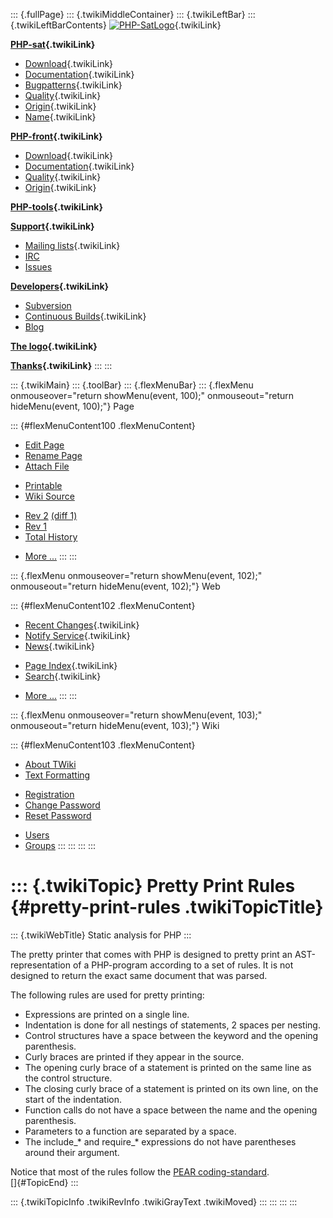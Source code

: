 ::: {.fullPage}
::: {.twikiMiddleContainer}
::: {.twikiLeftBar}
::: {.twikiLeftBarContents}
[![PHP-SatLogo](../pub/PHP/PhpSatLogo/PHP-SAT-LOGO-100px.jpg)](WebHome){.twikiLink}

**[PHP-sat](PhpSat){.twikiLink}**

-   [Download](PhpSatReleases){.twikiLink}
-   [Documentation](PhpSatDocumentation){.twikiLink}
-   [Bugpatterns](PhpSatBugPatterns){.twikiLink}
-   [Quality](PhpSatQuality){.twikiLink}
-   [Origin](PhpSatOrigin){.twikiLink}
-   [Name](PhpSatName){.twikiLink}

**[PHP-front](PhpFront){.twikiLink}**

-   [Download](PhpFrontReleases){.twikiLink}
-   [Documentation](PhpFrontDocumentation){.twikiLink}
-   [Quality](PhpFrontQuality){.twikiLink}
-   [Origin](PhpFrontOrigin){.twikiLink}

**[PHP-tools](PhpTools){.twikiLink}**

**[Support](PhpSupport){.twikiLink}**

-   [Mailing lists](MailingList){.twikiLink}
-   [IRC](irc://irc.freenode.net/#stratego)
-   [Issues](http://bugs.strategoxt.org/browse/PSAT)

**[Developers](PhpSatDevelopers){.twikiLink}**

-   [Subversion](https://svn.strategoxt.org/repos/psat/)
-   [Continuous Builds](ContinuousBuilds){.twikiLink}
-   [Blog](http://ericbouwers.blogspot.com/)

**[The logo](PhpSatLogo){.twikiLink}**

**[Thanks](ThankYou){.twikiLink}**
:::
:::

::: {.twikiMain}
::: {.toolBar}
::: {.flexMenuBar}
::: {.flexMenu onmouseover="return showMenu(event, 100);" onmouseout="return hideMenu(event, 100);"}
Page

::: {#flexMenuContent100 .flexMenuContent}
-   [Edit
    Page](http://www.program-transformation.org/edit/PHP/PrettyPrintRules?t=1536826877)
-   [Rename
    Page](http://www.program-transformation.org/rename/PHP/PrettyPrintRules)
-   [Attach
    File](http://www.program-transformation.org/attach/PHP/PrettyPrintRules)

<!-- -->

-   [Printable](http://www.program-transformation.org/view/PHP/PrettyPrintRules?skin=print.pattern)
-   [Wiki
    Source](http://www.program-transformation.org/view/PHP/PrettyPrintRules?skin=text&raw=on&contenttype=text/plain)

<!-- -->

-   [Rev
    2](http://www.program-transformation.org/view/PHP/PrettyPrintRules?rev=1.2)
    [(diff 1)](http://www.program-transformation.org/rdiff/PHP/PrettyPrintRules?rev1=1.2&rev2=1.1)
-   [Rev
    1](http://www.program-transformation.org/view/PHP/PrettyPrintRules?rev=1.1)
-   [Total
    History](http://www.program-transformation.org/rdiff/PHP/PrettyPrintRules)

<!-- -->

-   [More
    \...](http://www.program-transformation.org/oops/PHP/PrettyPrintRules?template=oopsmore&param1=1.2&param2=1.2)
:::
:::

::: {.flexMenu onmouseover="return showMenu(event, 102);" onmouseout="return hideMenu(event, 102);"}
Web

::: {#flexMenuContent102 .flexMenuContent}
-   [Recent Changes](WebChanges){.twikiLink}
-   [Notify Service](WebNotify){.twikiLink}
-   [News](WebNews){.twikiLink}

<!-- -->

-   [Page Index](WebIndex){.twikiLink}
-   [Search](WebSearch){.twikiLink}

<!-- -->

-   [More
    \...](http://www.program-transformation.org/oops/PHP/PrettyPrintRules?template=oopsmore&param1=1.2&param2=1.2)
:::
:::

::: {.flexMenu onmouseover="return showMenu(event, 103);" onmouseout="return hideMenu(event, 103);"}
Wiki

::: {#flexMenuContent103 .flexMenuContent}
-   [About
    TWiki](http://www.program-transformation.org/view/TWiki/WebHome)
-   [Text
    Formatting](http://www.program-transformation.org/view/TWiki/TextFormattingRules)

<!-- -->

-   [Registration](http://www.program-transformation.org/view/TWiki/TWikiRegistration)
-   [Change
    Password](http://www.program-transformation.org/view/TWiki/ChangePassword)
-   [Reset
    Password](http://www.program-transformation.org/view/TWiki/ResetPassword)

<!-- -->

-   [Users](http://www.program-transformation.org/view/Main/TWikiUsers)
-   [Groups](http://www.program-transformation.org/view/Main/TWikiGroups)
:::
:::
:::
:::

::: {.twikiTopic}
Pretty Print Rules {#pretty-print-rules .twikiTopicTitle}
==================

::: {.twikiWebTitle}
Static analysis for PHP
:::

The pretty printer that comes with PHP is designed to pretty print an
AST-representation of a PHP-program according to a set of rules. It is
not designed to return the exact same document that was parsed.

The following rules are used for pretty printing:

-   Expressions are printed on a single line.
-   Indentation is done for all nestings of statements, 2 spaces per
    nesting.
-   Control structures have a space between the keyword and the opening
    parenthesis.
-   Curly braces are printed if they appear in the source.
-   The opening curly brace of a statement is printed on the same line
    as the control structure.
-   The closing curly brace of a statement is printed on its own line,
    on the start of the indentation.
-   Function calls do not have a space between the name and the opening
    parenthesis.
-   Parameters to a function are separated by a space.
-   The include\_\* and require\_\* expressions do not have parentheses
    around their argument.

Notice that most of the rules follow the [PEAR
coding-standard](http://pear.php.net/manual/en/standards.php).\
[]{#TopicEnd}
:::

::: {.twikiTopicInfo .twikiRevInfo .twikiGrayText .twikiMoved}
:::
:::
:::
:::
